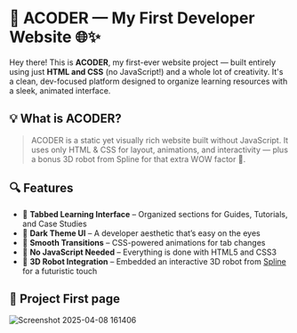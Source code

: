 # 🚀 ACODER — My First Developer Website 🌐✨

Hey there! This is **ACODER**, my first-ever website project — built entirely using just **HTML and CSS** (no JavaScript!) and a whole lot of creativity. It's a clean, dev-focused platform designed to organize learning resources with a sleek, animated interface.

## 💡 What is ACODER?

> ACODER is a static yet visually rich website built without JavaScript. It uses only HTML & CSS for layout, animations, and interactivity — plus a bonus 3D robot from Spline for that extra WOW factor 💫.

## 🔍 Features

- 🎯 **Tabbed Learning Interface** – Organized sections for Guides, Tutorials, and Case Studies
- 🌙 **Dark Theme UI** – A developer aesthetic that’s easy on the eyes
- 🎥 **Smooth Transitions** – CSS-powered animations for tab changes
- 🧼 **No JavaScript Needed** – Everything is done with HTML5 and CSS3
- 🤖 **3D Robot Integration** – Embedded an interactive 3D robot from [Spline](https://spline.design) for a futuristic touch

## 📁 Project First page 

![Screenshot 2025-04-08 161406](https://github.com/user-attachments/assets/6995b138-8348-4abb-8113-f484bfe64bd0)
